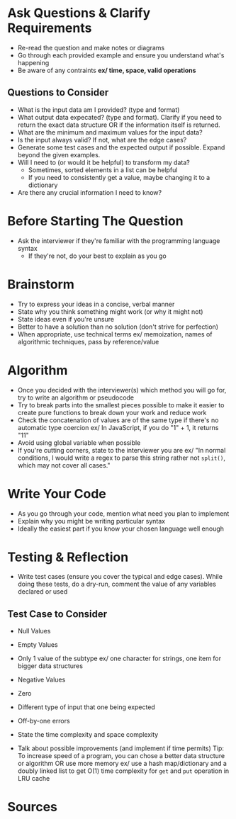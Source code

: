 # Ask Questions & Clarify Requirements 
* Re-read the question and make notes or diagrams 
* Go through each provided example and ensure you understand what's happening 
* Be aware of any contraints **ex/ time, space, valid operations**

## Questions to Consider
* What is the input data am I provided? (type and format)
* What output data expecated? (type and format). Clarify if you need to return the exact data structure OR if the information itself is returned. 
* What are the minimum and maximum values for the input data?
* Is the input always valid? If not, what are the edge cases?
* Generate some test cases and the expected output if possible. Expand beyond the given examples. 
* Will I need to (or would it be helpful) to transform my data?
    * Sometimes, sorted elements in a list can be helpful 
    * If you need to consistently get a value, maybe changing it to a dictionary
* Are there any crucial information I need to know? 

# Before Starting The Question
* Ask the interviewer if they're familiar with the programming language syntax
    * If they're not, do your best to explain as you go

# Brainstorm
* Try to express your ideas in a concise, verbal manner
* State why you think something might work (or why it might not)
* State ideas even if you're unsure 
* Better to have a solution than no solution (don't strive for perfection)
* When appropriate, use technical terms ex/ memoization, names of algorithmic techniques, pass by reference/value

# Algorithm
* Once you decided with the interviewer(s) which method you will go for, try to write an algorithm or pseudocode
* Try to break parts into the smallest pieces possible to make it easier to create pure functions to break down your work and reduce work 
* Check the concatenation of values are of the same type if there's no automatic type coercion 
ex/ In JavaScript, if you do "1" + 1, it returns "11" 
* Avoid using global variable when possible 
* If you're cutting corners, state to the interviewer you are ex/ "In normal conditions, I would write a regex to parse this string rather not `split()`, which may not cover all cases."

# Write Your Code
* As you go through your code, mention what need you plan to implement 
* Explain why you might be writing particular syntax 
* Ideally the easiest part if you know your chosen language well enough

# Testing & Reflection 
* Write test cases (ensure you cover the typical and edge cases). While doing these tests, do a dry-run, comment the value of any variables declared or used

## Test Case to Consider
* Null Values 
* Empty Values
* Only 1 value of the subtype ex/ one character for strings, one item for bigger data structures
* Negative Values
* Zero
* Different type of input that one being expected 
* Off-by-one errors 

* State the time complexity and space complexity
* Talk about possible improvements (and implement if time permits)
Tip: To increase speed of a program, you can chose a better data structure or algorithm OR use more memory ex/ use a hash map/dictionary and a doubly linked list to get O(1) time complexity for `get` and `put` operation in LRU cache

# Sources